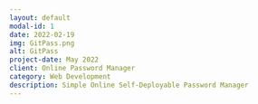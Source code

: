 ```yaml
---
layout: default
modal-id: 1
date: 2022-02-19
img: GitPass.png
alt: GitPass
project-date: May 2022
client: Online Password Manager
category: Web Development
description: Simple Online Self-Deployable Password Manager
---
```

